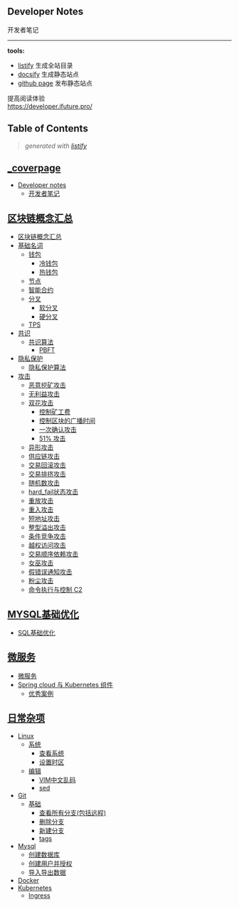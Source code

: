 Developer Notes
--------------------
开发者笔记  

-----------

**tools:**  
- [listify](https://github.com/ifuture-pro/listify)  生成全站目录
- [docsify](https://docsify.js.org/) 生成静态站点
- [github page](https://help.github.com/en/github/working-with-github-pages/getting-started-with-github-pages) 发布静态站点

提高阅读体验   
https://developer.ifuture.pro/  


<!-- start listify -->

Table of Contents
-----------
  > *generated with [listify](https://github.com/ifuture-pro/listify)*

[_coverpage](_coverpage.md#_coverpage)
-------
 - [Developer notes](_coverpage.md#developer-notes)
   - [开发者笔记](_coverpage.md#%E5%BC%80%E5%8F%91%E8%80%85%E7%AC%94%E8%AE%B0)

[区块链概念汇总](blockchain/区块链概念汇总.md#%E5%8C%BA%E5%9D%97%E9%93%BE%E6%A6%82%E5%BF%B5%E6%B1%87%E6%80%BB)
-------
   - [区块链概念汇总](blockchain/区块链概念汇总.md#%E5%8C%BA%E5%9D%97%E9%93%BE%E6%A6%82%E5%BF%B5%E6%B1%87%E6%80%BB)
   - [基础名词](blockchain/区块链概念汇总.md#%E5%9F%BA%E7%A1%80%E5%90%8D%E8%AF%8D)
     - [钱包](blockchain/区块链概念汇总.md#%E9%92%B1%E5%8C%85)
       - [冷钱包](blockchain/区块链概念汇总.md#%E5%86%B7%E9%92%B1%E5%8C%85)
       - [热钱包](blockchain/区块链概念汇总.md#%E7%83%AD%E9%92%B1%E5%8C%85)
     - [节点](blockchain/区块链概念汇总.md#%E8%8A%82%E7%82%B9)
     - [智能合约](blockchain/区块链概念汇总.md#%E6%99%BA%E8%83%BD%E5%90%88%E7%BA%A6)
     - [分叉](blockchain/区块链概念汇总.md#%E5%88%86%E5%8F%89)
       - [软分叉](blockchain/区块链概念汇总.md#%E8%BD%AF%E5%88%86%E5%8F%89)
       - [硬分叉](blockchain/区块链概念汇总.md#%E7%A1%AC%E5%88%86%E5%8F%89)
     - [TPS](blockchain/区块链概念汇总.md#tps)
   - [共识](blockchain/区块链概念汇总.md#%E5%85%B1%E8%AF%86)
     - [共识算法](blockchain/区块链概念汇总.md#%E5%85%B1%E8%AF%86%E7%AE%97%E6%B3%95)
       - [PBFT](blockchain/区块链概念汇总.md#pbft)
   - [隐私保护](blockchain/区块链概念汇总.md#%E9%9A%90%E7%A7%81%E4%BF%9D%E6%8A%A4)
     - [隐私保护算法](blockchain/区块链概念汇总.md#%E9%9A%90%E7%A7%81%E4%BF%9D%E6%8A%A4%E7%AE%97%E6%B3%95)
   - [攻击](blockchain/区块链概念汇总.md#%E6%94%BB%E5%87%BB)
     - [恶意挖矿攻击](blockchain/区块链概念汇总.md#%E6%81%B6%E6%84%8F%E6%8C%96%E7%9F%BF%E6%94%BB%E5%87%BB)
     - [无利益攻击](blockchain/区块链概念汇总.md#%E6%97%A0%E5%88%A9%E7%9B%8A%E6%94%BB%E5%87%BB)
     - [双花攻击](blockchain/区块链概念汇总.md#%E5%8F%8C%E8%8A%B1%E6%94%BB%E5%87%BB)
       - [控制矿工费](blockchain/区块链概念汇总.md#%E6%8E%A7%E5%88%B6%E7%9F%BF%E5%B7%A5%E8%B4%B9)
       - [控制区块的广播时间](blockchain/区块链概念汇总.md#%E6%8E%A7%E5%88%B6%E5%8C%BA%E5%9D%97%E7%9A%84%E5%B9%BF%E6%92%AD%E6%97%B6%E9%97%B4)
       - [一次确认攻击](blockchain/区块链概念汇总.md#%E4%B8%80%E6%AC%A1%E7%A1%AE%E8%AE%A4%E6%94%BB%E5%87%BB)
       - [51% 攻击](blockchain/区块链概念汇总.md#51-%E6%94%BB%E5%87%BB)
     - [异形攻击](blockchain/区块链概念汇总.md#%E5%BC%82%E5%BD%A2%E6%94%BB%E5%87%BB)
     - [供应链攻击](blockchain/区块链概念汇总.md#%E4%BE%9B%E5%BA%94%E9%93%BE%E6%94%BB%E5%87%BB)
     - [交易回滚攻击](blockchain/区块链概念汇总.md#%E4%BA%A4%E6%98%93%E5%9B%9E%E6%BB%9A%E6%94%BB%E5%87%BB)
     - [交易排挤攻击](blockchain/区块链概念汇总.md#%E4%BA%A4%E6%98%93%E6%8E%92%E6%8C%A4%E6%94%BB%E5%87%BB)
     - [随机数攻击](blockchain/区块链概念汇总.md#%E9%9A%8F%E6%9C%BA%E6%95%B0%E6%94%BB%E5%87%BB)
     - [hard_fail状态攻击](blockchain/区块链概念汇总.md#hard_fail%E7%8A%B6%E6%80%81%E6%94%BB%E5%87%BB)
     - [重放攻击](blockchain/区块链概念汇总.md#%E9%87%8D%E6%94%BE%E6%94%BB%E5%87%BB)
     - [重入攻击](blockchain/区块链概念汇总.md#%E9%87%8D%E5%85%A5%E6%94%BB%E5%87%BB)
     - [短地址攻击](blockchain/区块链概念汇总.md#%E7%9F%AD%E5%9C%B0%E5%9D%80%E6%94%BB%E5%87%BB)
     - [整型溢出攻击](blockchain/区块链概念汇总.md#%E6%95%B4%E5%9E%8B%E6%BA%A2%E5%87%BA%E6%94%BB%E5%87%BB)
     - [条件竞争攻击](blockchain/区块链概念汇总.md#%E6%9D%A1%E4%BB%B6%E7%AB%9E%E4%BA%89%E6%94%BB%E5%87%BB)
     - [越权访问攻击](blockchain/区块链概念汇总.md#%E8%B6%8A%E6%9D%83%E8%AE%BF%E9%97%AE%E6%94%BB%E5%87%BB)
     - [交易顺序依赖攻击](blockchain/区块链概念汇总.md#%E4%BA%A4%E6%98%93%E9%A1%BA%E5%BA%8F%E4%BE%9D%E8%B5%96%E6%94%BB%E5%87%BB)
     - [女巫攻击](blockchain/区块链概念汇总.md#%E5%A5%B3%E5%B7%AB%E6%94%BB%E5%87%BB)
     - [假错误通知攻击](blockchain/区块链概念汇总.md#%E5%81%87%E9%94%99%E8%AF%AF%E9%80%9A%E7%9F%A5%E6%94%BB%E5%87%BB)
     - [粉尘攻击](blockchain/区块链概念汇总.md#%E7%B2%89%E5%B0%98%E6%94%BB%E5%87%BB)
     - [命令执行与控制 C2](blockchain/区块链概念汇总.md#%E5%91%BD%E4%BB%A4%E6%89%A7%E8%A1%8C%E4%B8%8E%E6%8E%A7%E5%88%B6-c2)

[MYSQL基础优化](database/MYSQL基础优化.md#mysql%E5%9F%BA%E7%A1%80%E4%BC%98%E5%8C%96)
-------
   - [SQL基础优化](database/MYSQL基础优化.md#sql%E5%9F%BA%E7%A1%80%E4%BC%98%E5%8C%96)

[微服务](devops/微服务.md#%E5%BE%AE%E6%9C%8D%E5%8A%A1)
-------
   - [微服务](devops/微服务.md#%E5%BE%AE%E6%9C%8D%E5%8A%A1)
   - [Spring cloud 与 Kubernetes 组件](devops/微服务.md#spring-cloud-%E4%B8%8E-kubernetes-%E7%BB%84%E4%BB%B6)
       - [优秀案例](devops/微服务.md#%E4%BC%98%E7%A7%80%E6%A1%88%E4%BE%8B)

[日常杂项](notepad/日常杂项.md#%E6%97%A5%E5%B8%B8%E6%9D%82%E9%A1%B9)
-------
   - [Linux](notepad/日常杂项.md#linux)
     - [系统](notepad/日常杂项.md#%E7%B3%BB%E7%BB%9F)
       - [查看系统](notepad/日常杂项.md#%E6%9F%A5%E7%9C%8B%E7%B3%BB%E7%BB%9F)
       - [设置时区](notepad/日常杂项.md#%E8%AE%BE%E7%BD%AE%E6%97%B6%E5%8C%BA)
     - [编辑](notepad/日常杂项.md#%E7%BC%96%E8%BE%91)
       - [VIM中文乱码](notepad/日常杂项.md#vim%E4%B8%AD%E6%96%87%E4%B9%B1%E7%A0%81)
       - [sed](notepad/日常杂项.md#sed)
   - [Git](notepad/日常杂项.md#git)
     - [基础](notepad/日常杂项.md#%E5%9F%BA%E7%A1%80)
       - [查看所有分支(包括远程)](notepad/日常杂项.md#%E6%9F%A5%E7%9C%8B%E6%89%80%E6%9C%89%E5%88%86%E6%94%AF%E5%8C%85%E6%8B%AC%E8%BF%9C%E7%A8%8B)
       - [删除分支](notepad/日常杂项.md#%E5%88%A0%E9%99%A4%E5%88%86%E6%94%AF)
       - [新建分支](notepad/日常杂项.md#%E6%96%B0%E5%BB%BA%E5%88%86%E6%94%AF)
       - [tags](notepad/日常杂项.md#tags)
   - [Mysql](notepad/日常杂项.md#mysql)
     - [创建数据库](notepad/日常杂项.md#%E5%88%9B%E5%BB%BA%E6%95%B0%E6%8D%AE%E5%BA%93)
     - [创建用户并授权](notepad/日常杂项.md#%E5%88%9B%E5%BB%BA%E7%94%A8%E6%88%B7%E5%B9%B6%E6%8E%88%E6%9D%83)
     - [导入导出数据](notepad/日常杂项.md#%E5%AF%BC%E5%85%A5%E5%AF%BC%E5%87%BA%E6%95%B0%E6%8D%AE)
   - [Docker](notepad/日常杂项.md#docker)
   - [Kubernetes](notepad/日常杂项.md#kubernetes)
     - [Ingress](notepad/日常杂项.md#ingress)
<!-- end listify -->



























